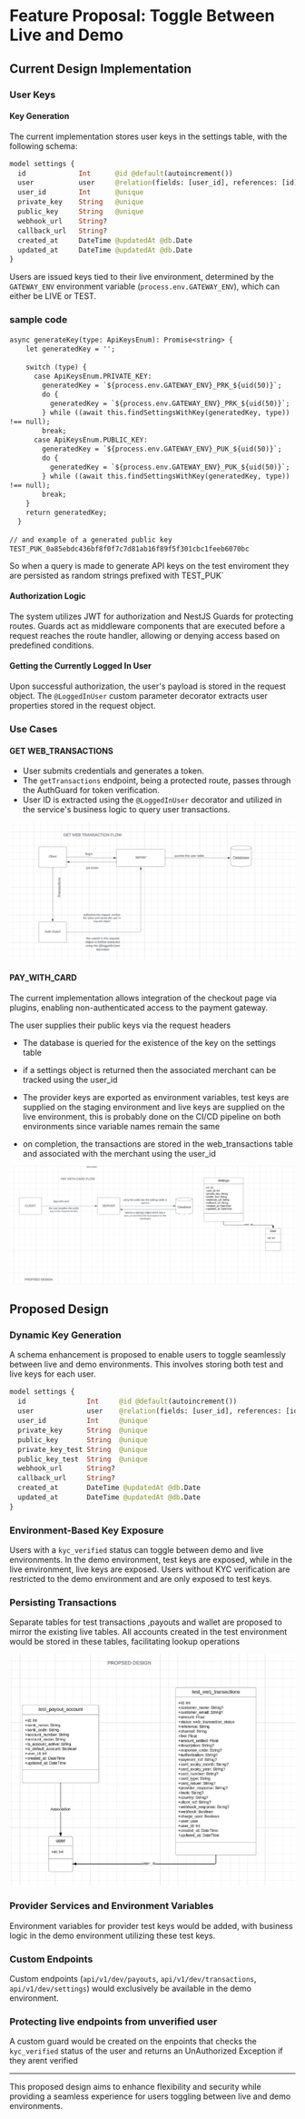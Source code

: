
# Feature Proposal: Toggle Between Live and Demo

## Current Design Implementation

### User Keys

#### Key Generation

The current implementation stores user keys in the settings table, with the following schema:

```graphql
model settings {
  id             Int      @id @default(autoincrement())
  user           user     @relation(fields: [user_id], references: [id])
  user_id        Int      @unique
  private_key    String   @unique
  public_key     String   @unique
  webhook_url    String?
  callback_url   String?
  created_at     DateTime @updatedAt @db.Date
  updated_at     DateTime @updatedAt @db.Date
}
```

Users are issued keys tied to their live environment, determined by the `GATEWAY_ENV` environment variable (`process.env.GATEWAY_ENV`), which can either be LIVE or TEST.

### sample code 

```
async generateKey(type: ApiKeysEnum): Promise<string> {
    let generatedKey = '';

    switch (type) {
      case ApiKeysEnum.PRIVATE_KEY:
        generatedKey = `${process.env.GATEWAY_ENV}_PRK_${uid(50)}`;
        do {
          generatedKey = `${process.env.GATEWAY_ENV}_PRK_${uid(50)}`;
        } while ((await this.findSettingsWithKey(generatedKey, type)) !== null);
        break;
      case ApiKeysEnum.PUBLIC_KEY:
        generatedKey = `${process.env.GATEWAY_ENV}_PUK_${uid(50)}`;
        do {
          generatedKey = `${process.env.GATEWAY_ENV}_PUK_${uid(50)}`;
        } while ((await this.findSettingsWithKey(generatedKey, type)) !== null);
        break;
    }
    return generatedKey;
  }

// and example of a generated public key  TEST_PUK_0a85ebdc436bf8f0f7c7d81ab16f89f5f301cbc1feeb6070bc
```
So when a query is made to generate API keys on the test enviroment they are persisted as random strings prefixed with  TEST_PUK`



#### Authorization Logic

The system utilizes JWT for authorization and NestJS Guards for protecting routes. Guards act as middleware components that are executed before a request reaches the route handler, allowing or denying access based on predefined conditions.

#### Getting the Currently Logged In User

Upon successful authorization, the user's payload is stored in the request object. The `@LoggedInUser` custom parameter decorator extracts user properties stored in the request object.

### Use Cases

#### GET WEB_TRANSACTIONS

- User submits credentials and generates a token.
- The `getTransactions` endpoint, being a protected route, passes through the AuthGuard for token verification.
- User ID is extracted using the `@LoggedInUser` decorator and utilized in the service's business logic to query user transactions.

![Get Web Transactions Flow](assets/get_web_transaction_flow.png)

#### PAY_WITH_CARD

The current implementation allows integration of the checkout page via plugins, enabling non-authenticated access to the payment gateway.

 The user supplies their public keys via the request headers 

-  The database is queried for the existence of the key on the settings table

-  if a settings object is returned then the associated merchant can be tracked using the user_id 

-  The provider keys are exported as environment variables, test keys are supplied on the staging environment and live keys are supplied on
   the live environment, this is probably done on the CI/CD pipeline on both environments since variable names remain the same 

-  on completion, the transactions are stored in the web_transactions table and associated with the merchant using the user_id 

![Pay with Card Flow](assets/pay_with_card_flow.png)

## Proposed Design

### Dynamic Key Generation

A schema enhancement is proposed to enable users to toggle seamlessly between live and demo environments. This involves storing both test and live keys for each user.

```graphql
model settings {
  id               Int     @id @default(autoincrement())
  user             user    @relation(fields: [user_id], references: [id])
  user_id          Int     @unique
  private_key      String  @unique
  public_key       String  @unique
  private_key_test String  @unique 
  public_key_test  String  @unique
  webhook_url      String?
  callback_url     String?
  created_at       DateTime @updatedAt @db.Date
  updated_at       DateTime @updatedAt @db.Date
}
```

### Environment-Based Key Exposure

Users with a `kyc_verified` status can toggle between demo and live environments. In the demo environment, test keys are exposed, while in the live environment, live keys are exposed. Users without KYC verification are restricted to the demo environment and are only exposed to test keys.

### Persisting Transactions

Separate tables for test transactions ,payouts and wallet are proposed to mirror the existing live tables. All accounts created in the test environment would be stored in these tables, facilitating lookup operations

![Test Tables for Web Transactions and Payout Accounts](./assets/example_schema.png)


### Provider Services and Environment Variables

Environment variables for provider test keys would be added, with business logic in the demo environment utilizing these test keys.



### Custom Endpoints

Custom endpoints (`api/v1/dev/payouts`, `api/v1/dev/transactions`, `api/v1/dev/settings`) would exclusively be available in the demo environment.


### Protecting live endpoints from unverified user

A custom guard would be created on the enpoints that checks the `kyc_verified` status of the user and returns an UnAuthorized 
Exception if they arent verified 

---

This proposed design aims to enhance flexibility and security while providing a seamless experience for users toggling between live and demo environments.
